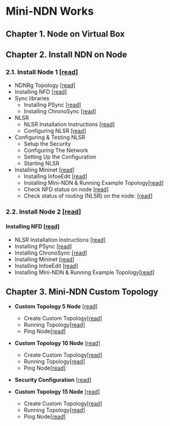  # Mini-NDN Works
 
 ## Chapter 1. Node on Virtual Box
   ## Chapter 2. Install NDN on Node  
   ### 2.1. Install Node 1 [[read]](https://github.com/syaifulahdan/Mini-NDN-Work/blob/main/Assignment%202:NDNrg-Topology/install-nodeNDN-Node-1.md)
   - NDNRg Topology [[read]](https://github.com/syaifulahdan/Mini-NDN-Work/blob/main/Assignment%202:NDNrg-Topology/NDNrg-Image-Topology/topology.png)
   - Installing NFD [[read]](https://github.com/syaifulahdan/Mini-NDN-Work/blob/main/Assignment%202:NDNrg-Topology/install-NFD-nodeNDN-Node-1.md)
   - Sync libraries 
     - Installing PSync [[read]](https://github.com/syaifulahdan/Mini-NDN-Work/blob/main/Assignment%202:NDNrg-Topology/install-PSync-nodeNDN-Node-1.md)
     - Installing ChronoSync [[read]](https://github.com/syaifulahdan/Mini-NDN-Work/blob/main/Assignment%202:NDNrg-Topology/install-Chronosync-nodeNDN-Node-1.md)
   - NLSR
      - NLSR Installation Instructions [[read]](https://github.com/syaifulahdan/Mini-NDN-Work/blob/main/Assignment%202:NDNrg-Topology/install-NLSR-nodeNDN-Node-1.md)  
      - Configuring NLSR  [[read]](https://github.com/syaifulahdan/Mini-NDN-Work/blob/main/Assignment%202:NDNrg-Topology/NFDstatus-minindn-Node-1.md)
   - Configuring & Testing NLSR
      - Setup the Security
      - Configuring The Network
      - Setting Up the Configuration
      - Starting NLSR
   - Installing Mininet [[read]](https://github.com/syaifulahdan/Mini-NDN-Work/blob/main/Assignment%202:NDNrg-Topology/install-mininet-nodeNDN-Node-1.md)
      - Installing InfoeEdit [[read]](https://github.com/syaifulahdan/Mini-NDN-Work/blob/main/Assignment%202:NDNrg-Topology/install-Infoedit-1.md)
      - Installing Mini-NDN & Running Example Topology[[read]](https://github.com/syaifulahdan/Mini-NDN-Work/blob/main/Assignment%202:NDNrg-Topology/install-minindn-nodeNDN-Node-1.md)
      - Check NFD status on node  [[read]](https://github.com/syaifulahdan/Mini-NDN-Work/blob/main/Assignment%202:NDNrg-Topology/NFDstatus-minindn-Node-1.md)
      - Check status of routing (NLSR) on the node: [[read]](https://github.com/syaifulahdan/Mini-NDN-Work/blob/main/Assignment%202:NDNrg-Topology/NSLRstatus-minindn-Node-1.md)


 ### 2.2. Install Node 2  [[read]](https://github.com/syaifulahdan/Mini-NDN-Work/blob/main/Assignment%202:NDNrg-Topology/install-nodeNDN-Node-2.md)
   #### Installing NFD [[read]](https://github.com/syaifulahdan/Mini-NDN-Work/blob/main/Assignment%202:NDNrg-Topology/install-NFD-nodeNDN-Node-2.md)
   - NLSR Installation Instructions [[read]](https://github.com/syaifulahdan/Mini-NDN-Work/blob/main/Assignment%202:NDNrg-Topology/install-NLSR-nodeNDN-Node-2.md)   
   - Installing PSync [[read]](https://github.com/syaifulahdan/Mini-NDN-Work/blob/main/Assignment%202:NDNrg-Topology/install-PSync-nodeNDN-Node-2.md)
   - Installing ChronoSync [[read]](https://github.com/syaifulahdan/Mini-NDN-Work/blob/main/Assignment%202:NDNrg-Topology/install-Chronosync-nodeNDN-Node-2.md)
   - Installing Mininet [[read]](https://github.com/syaifulahdan/Mini-NDN-Work/blob/main/Assignment%202:NDNrg-Topology/install-mininet-nodeNDN-Node-2.md)
   - Installing InfoeEdit [[read]](https://github.com/syaifulahdan/Mini-NDN-Work/blob/main/Assignment%202:NDNrg-Topology/install-Infoedit-2.md)
   - Installing Mini-NDN & Running Example Topology[[read]](https://github.com/syaifulahdan/Mini-NDN-Work/blob/main/Assignment%202:NDNrg-Topology/install-minindn-nodeNDN-Node-2.md)

 ## Chapter 3. Mini-NDN Custom Topology   

   - <b>Custom Topology 5 Node</b>   [[read]](https://github.com/syaifulahdan/Mini-NDN-Work/blob/main/Assignment%203:NDN-CustomTopology/ndn-custom-topo-5.md) 

      -  Create Custom Topology[[read]](https://github.com/syaifulahdan/Mini-NDN-Work/blob/main/Assignment%203:NDN-CustomTopology/ndn-custom-topo-5.md#1-create-custom-topology) 
      -  Running Topology[[read]](https://github.com/syaifulahdan/Mini-NDN-Work/blob/main/Assignment%203:NDN-CustomTopology/ndn-custom-topo-5.md#2-running-topology)
      -  Ping Node[[read]](https://github.com/syaifulahdan/Mini-NDN-Work/blob/main/Assignment%203:NDN-CustomTopology/ndn-custom-topo-5.md#2-running-topology)

 
  - <b>Custom Topology 10 Node</b>   [[read]](https://github.com/syaifulahdan/Mini-NDN-Work/blob/main/Assignment%203:NDN-CustomTopology/ndn-custom-topo-5.md) 

      -  Create Custom Topology[[read]](https://github.com/syaifulahdan/Mini-NDN-Work/blob/main/Assignment%203:NDN-CustomTopology/ndn-custom-topo-5.md#1-create-custom-topology) 
      -  Running Topology[[read]](https://github.com/syaifulahdan/Mini-NDN-Work/blob/main/Assignment%203:NDN-CustomTopology/ndn-custom-topo-5.md#2-running-topology)
      -  Ping Node[[read]](https://github.com/syaifulahdan/Mini-NDN-Work/blob/main/Assignment%203:NDN-CustomTopology/ndn-custom-topo-5.md#2-running-topology)
   
   - <b>Security Configuration</b>   [[read] ](https://github.com/syaifulahdan/Mini-NDN-Work/blob/main/Assignment%202:NDNrg-Topology/NDNrg-topology.md) 

 
 - <b>Custom Topology 15 Node</b>   [[read]](https://github.com/syaifulahdan/Mini-NDN-Work/blob/main/Assignment%203:NDN-CustomTopology/ndn-custom-topo-5.md) 

      -  Create Custom Topology[[read]](https://github.com/syaifulahdan/Mini-NDN-Work/blob/main/Assignment%203:NDN-CustomTopology/ndn-custom-topo-5.md#1-create-custom-topology) 
      -  Running Topology[[read]](https://github.com/syaifulahdan/Mini-NDN-Work/blob/main/Assignment%203:NDN-CustomTopology/ndn-custom-topo-5.md#2-running-topology)
      -  Ping Node[[read]](https://github.com/syaifulahdan/Mini-NDN-Work/blob/main/Assignment%203:NDN-CustomTopology/ndn-custom-topo-5.md#2-running-topology)

 


 
